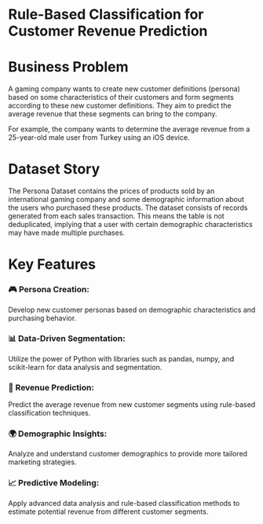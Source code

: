 # Rule-Based Classification for Customer Revenue Prediction

# Business Problem
A gaming company wants to create new customer definitions (persona) based on some characteristics of their customers and form segments according to these new customer definitions. They aim to predict the average revenue that these segments can bring to the company.

For example, the company wants to determine the average revenue from a 25-year-old male user from Turkey using an iOS device.

# Dataset Story
The Persona Dataset contains the prices of products sold by an international gaming company and some demographic information about the users who purchased these products. The dataset consists of records generated from each sales transaction. This means the table is not deduplicated, implying that a user with certain demographic characteristics may have made multiple purchases.

# Key Features
### 🎮 Persona Creation:
Develop new customer personas based on demographic characteristics and purchasing behavior.

### 📊 Data-Driven Segmentation:
Utilize the power of Python with libraries such as pandas, numpy, and scikit-learn for data analysis and segmentation.

### 🚀 Revenue Prediction:
Predict the average revenue from new customer segments using rule-based classification techniques.

### 🌍 Demographic Insights:
Analyze and understand customer demographics to provide more tailored marketing strategies.

### 📈 Predictive Modeling:
Apply advanced data analysis and rule-based classification methods to estimate potential revenue from different customer segments.
